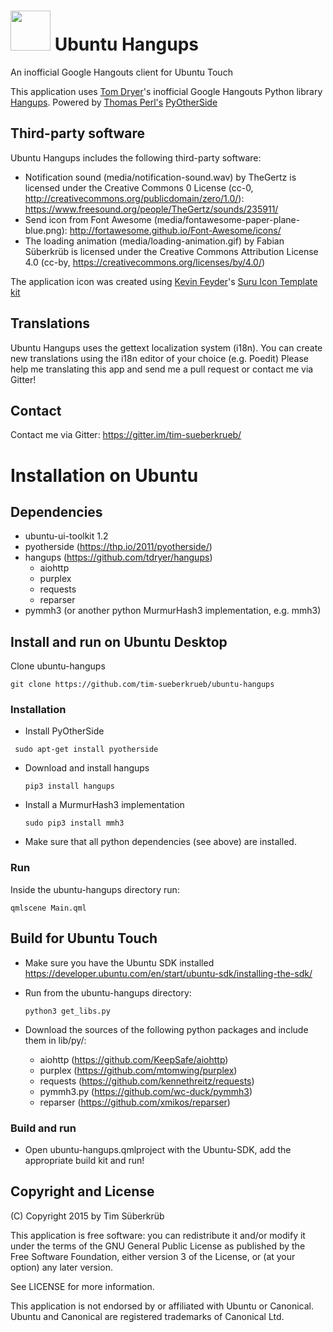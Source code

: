 <h1><img src="https://raw.githubusercontent.com/tim-sueberkrueb/ubuntu-hangups/master/ubuntu-hangups.png" width="64"> Ubuntu Hangups</h1>


An inofficial Google Hangouts client for Ubuntu Touch

This application uses <a href='https://github.com/tdryer'>Tom Dryer</a>'s inofficial Google Hangouts Python library <a href='https://github.com/tdryer/hangups'>Hangups</a>.
Powered by <a href='https://github.com/thp'>Thomas Perl's</a> <a href='https://github.com/thp/pyotherside'>PyOtherSide</a>

## Third-party software
Ubuntu Hangups includes the following third-party software:
* Notification sound (media/notification-sound.wav) by TheGertz is licensed under the Creative Commons 0 License (cc-0, http://creativecommons.org/publicdomain/zero/1.0/): https://www.freesound.org/people/TheGertz/sounds/235911/
* Send icon from Font Awesome (media/fontawesome-paper-plane-blue.png): http://fortawesome.github.io/Font-Awesome/icons/
* The loading animation (media/loading-animation.gif) by Fabian Süberkrüb is licensed under the Creative Commons Attribution License 4.0 (cc-by, https://creativecommons.org/licenses/by/4.0/)

The application icon was created using <a href='https://github.com/halfsail'>Kevin Feyder</a>'s <a href='https://github.com/halfsail/Ubuntu-UI-Toolkit#suru-icon-template-kit'>Suru Icon Template kit</a>

## Translations
Ubuntu Hangups uses the gettext localization system (i18n). You can create new translations using the i18n editor of your choice (e.g. Poedit) Please help me translating this app and send me a pull request or contact me via Gitter!

## Contact
Contact me via Gitter: https://gitter.im/tim-sueberkrueb/

# Installation on Ubuntu

## Dependencies
* ubuntu-ui-toolkit 1.2
* pyotherside (https://thp.io/2011/pyotherside/)
* hangups (https://github.com/tdryer/hangups)
  * aiohttp
  * purplex
  * requests
  * reparser
* pymmh3 (or another python MurmurHash3 implementation, e.g. mmh3)

## Install and run on Ubuntu Desktop

Clone ubuntu-hangups

```
git clone https://github.com/tim-sueberkrueb/ubuntu-hangups
```

### Installation
* Install PyOtherSide

 ```
  sudo apt-get install pyotherside
  ```
* Download and install hangups

  ```
  pip3 install hangups
  ```
* Install a MurmurHash3 implementation

  ```
  sudo pip3 install mmh3
  ```
* Make sure that all python dependencies (see above) are installed.

### Run
Inside the ubuntu-hangups directory run:

```
qmlscene Main.qml
```


## Build for Ubuntu Touch
* Make sure you have the Ubuntu SDK installed
  https://developer.ubuntu.com/en/start/ubuntu-sdk/installing-the-sdk/
* Run from the ubuntu-hangups directory:
  
  ```
  python3 get_libs.py
  ```
* Download the sources of the following python packages and include them in lib/py/:
  * aiohttp (https://github.com/KeepSafe/aiohttp)
  * purplex (https://github.com/mtomwing/purplex)
  * requests (https://github.com/kennethreitz/requests)
  * pymmh3.py (https://github.com/wc-duck/pymmh3)
  * reparser (https://github.com/xmikos/reparser)

### Build and run
* Open ubuntu-hangups.qmlproject with the Ubuntu-SDK, add the appropriate build kit and run!


## Copyright and License
(C) Copyright 2015 by Tim Süberkrüb

This application is free software: you can redistribute it and/or modify
it under the terms of the GNU General Public License as published by
the Free Software Foundation, either version 3 of the License, or
(at your option) any later version.

See LICENSE for more information.

This application is not endorsed by or affiliated with Ubuntu or Canonical. Ubuntu and Canonical are registered trademarks of Canonical Ltd.
